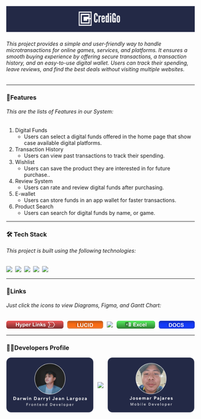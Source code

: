 <!-- Logo -->
<div style="display: flex; align-items: center; gap: 10px;">
  <a href="#"><img src="https://github.com/Dadaisuk1/img_repo/blob/main/SVG/credigo_repo_banner.svg"/></a>
</div>

<h6>
  This project provides a simple and user-friendly way to handle microtransactions for online games, services, and platforms. It ensures a smooth buying experience by offering secure transactions, a transaction history, and an easy-to-use digital wallet. Users can track their spending, leave reviews, and find the best deals without visiting multiple websites.
</h6>

---
### 🚀Features
<h6>
  This are the lists of Features in our System:
</h6>
<ol>
  <li>
    Digital Funds
    <ul>
      <li>Users can select a digital funds offered in the home page that show case available digital platforms.</li>
    </ul>
  </li>
  <li>
    Transaction History
    <ul>
      <li>Users can view past transactions to track their spending.</li>
    </ul>
  </li>
  <li>
    Wishlist
    <ul>
      <li>Users can save the product they are interested in for future purchase..</li>
    </ul>
  </li>
  <li>
    Review System
    <ul>
      <li>Users can rate and review digital funds after purchasing.</li>
    </ul>
  </li>
  <li>
    E-wallet
    <ul>
      <li>Users can store funds in an app wallet for faster transactions.</li>
    </ul>
  </li>
  <li>
    Product Search
    <ul>
      <li>Users can search for digital funds by name, or game.</li>
    </ul>
  </li>
</ol>

---
### 🛠 Tech Stack
<h6>This project is built using the following technologies:</h6>

<div style="display: flex; align-items: center; gap: 8px;">
  <a href="#"><img src="https://raw.githubusercontent.com/marwin1991/profile-technology-icons/refs/heads/main/icons/git.png" width="40px"/></a>
  <a href="#"><img src="https://raw.githubusercontent.com/marwin1991/profile-technology-icons/refs/heads/main/icons/spring.png" width="40px"/></a>
  <a href="#"><img src="https://raw.githubusercontent.com/marwin1991/profile-technology-icons/refs/heads/main/icons/react.png" width="40px"/></a>
  <a href="#"><img src="https://raw.githubusercontent.com/marwin1991/profile-technology-icons/refs/heads/main/icons/android.png" width="40px"/></a>
  <a href="#"><img src="https://raw.githubusercontent.com/marwin1991/profile-technology-icons/refs/heads/main/icons/postgresql.png" width="40px"/></a>
</div>

---
### 🔗Links
<h6>
  Just click the icons to view Diagrams, Figma, and Gantt Chart:
</h6>
<div style="display: flex; align-items: center; gap: 10px; text-decoration: none;">
  <a href="#" style="text-decoration: none;">
    <img
      src="https://github.com/Dadaisuk1/Dadaisuk1/blob/main/media/hp.svg"
      alt="Just click to the logo's to go the links."
    />
  </a>
  <a href="https://lucid.app/lucidchart/59c36890-8e4d-48da-8aca-16e5c81e1054/edit?viewport_loc=-1024%2C-387%2C2217%2C1039%2C0_0&invitationId=inv_87b4ae2b-4f35-4f92-9fce-7e6728ac5c6f" style="text-decoration: none;">
    <img
      src="https://github.com/Dadaisuk1/Dadaisuk1/blob/main/media/Lucide.svg"
    />
  </a>
  <a href="https://www.figma.com/design/nlGKqwtZBEyUyPYoN3uaKw/CrediGo?t=5uXRMXJg4xgnEZQv-1" style="text-decoration: none;">
    <img
      src="https://img.shields.io/badge/figma-%23F24E1E.svg?style=plastic&logo=figma&logoColor=white"
    />
  </a>
  <a href="https://docs.google.com/spreadsheets/d/1WcfUJcijxxCVGjOvMWQ_dhoAO8QkyeCh3kKCO6VlsYo/edit?usp=sharing" style="text-decoration: none;">
    <img
      src="https://github.com/Dadaisuk1/Dadaisuk1/blob/main/media/Gahntt%20Chart.svg"
    />
    
  </a>
  <a href="https://docs.google.com/document/d/1W7DZPxcE4X0oZpkZDbZ8QiP1F1NVUsC-Ftq7ojO5--U/edit?tab=t.0#heading=h.11u5bx6k9d79" style="text-decoration: none;">
    <img
      src="https://github.com/Dadaisuk1/Dadaisuk1/blob/main/media/Word.svg"
    />
    
  </a>
</div>

---
### 🧑‍💻Developers Profile
<div style="display: flex; align-items: center; gap: 10px; text-decoration: none;">
  <a href="https://github.com/Dadaisuk1" style="text-decoration: none;">
      <img
        src="https://github.com/Dadaisuk1/img_repo/blob/main/SVG/profile_card1.svg"
      />
  </a>
  
  <a href="https://github.com/whysoserious3221" style="text-decoration: none;">
      <img
        src="https://github.com/Dadaisuk1/img_repo/blob/main/SVG/profile_card2.svg"
      />
  </a>
  
  <a href="https://github.com/Boyax123123" style="text-decoration: none;">
      <img
        src="https://github.com/Dadaisuk1/img_repo/blob/main/SVG/profile_card3.svg"
      />
  </a>
</div>
